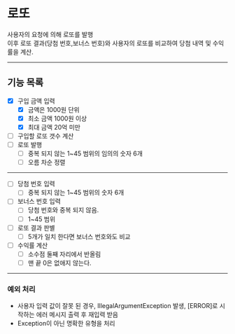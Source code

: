 # 로또

사용자의 요청에 의해 로또를 발행<br>
이후 로또 결과(당첨 번호,보너스 번호)와 사용자의 로또를 비교하여 당첨 내역 및 수익률을 계산.
<hr>

## 기능 목록

- [x] 구입 금액 입력
    - [x] 금액은 1000원 단위
    - [x] 최소 금액 1000원 이상
    - [x] 최대 금액 20억 미만
- [ ] 구입할 로또 갯수 계산
- [ ] 로또 발행
    - [ ] 중복 되지 않는 1~45 범위의 임의의 숫자 6개
    - [ ] 오름 차순 정렬

<hr>

- [ ] 당첨 번호 입력
    - [ ] 중복 되지 않는 1~45 범위의 숫자 6개
- [ ] 보너스 번호 입력
    - [ ] 당첨 번호와 중복 되지 않음.
    - [ ] 1~45 범위
- [ ] 로또 결과 판별
    - [ ] 5개가 일치 한다면 보너스 번호와도 비교
- [ ] 수익률 계산
    - [ ] 소수점 둘째 자리에서 반올림
    - [ ] 맨 끝 0은 없애지 않는다.

<hr>

### 예외 처리

- 사용자 입력 값이 잘못 된 경우, IllegalArgumentException 발생, [ERROR]로 시작하는 에러 메시지 출력 후 재입력 받음
- Exception이 아닌 명확한 유형을 처리
